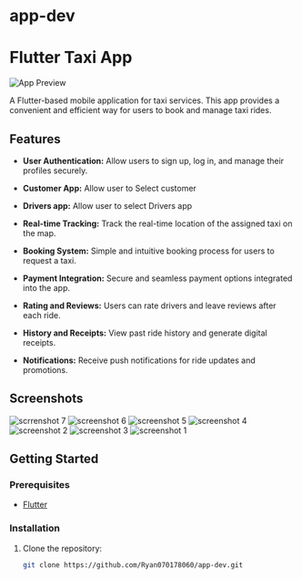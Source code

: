 # app-dev
# Flutter Taxi App

![App Preview](link_to_your_app_preview_image.png)

A Flutter-based mobile application for taxi services. This app provides a convenient and efficient way for users to book and manage taxi rides.

## Features

- **User Authentication:** Allow users to sign up, log in, and manage their profiles securely.
- **Customer App:** Allow user to Select  customer
- **Drivers app:** Allow user to select Drivers app
  
- **Real-time Tracking:** Track the real-time location of the assigned taxi on the map.
  
- **Booking System:** Simple and intuitive booking process for users to request a taxi.
  
- **Payment Integration:** Secure and seamless payment options integrated into the app.
  
- **Rating and Reviews:** Users can rate drivers and leave reviews after each ride.
  
- **History and Receipts:** View past ride history and generate digital receipts.
  
- **Notifications:** Receive push notifications for ride updates and promotions.

## Screenshots

![scrrenshot 7](https://github.com/Ryan070178060/app-dev/assets/120778725/a4dc68bf-9725-41d8-9ef9-28d89c34c943)
![screenshot 6](https://github.com/Ryan070178060/app-dev/assets/120778725/6757a186-bbae-4fac-9558-2b5f2b844cfe)
![screenshot 5](https://github.com/Ryan070178060/app-dev/assets/120778725/4cda3d90-0a10-47e8-9625-1173e082e240)
![screenshot 4](https://github.com/Ryan070178060/app-dev/assets/120778725/4bd1dba5-9b86-4321-aa76-b2acbe2d8461)
![screenshot 2](https://github.com/Ryan070178060/app-dev/assets/120778725/e6c15f4c-8d90-4ad7-9505-e559e54466df)
![screenshot 3](https://github.com/Ryan070178060/app-dev/assets/120778725/9e92e8bd-5063-4379-94ed-c25c4f640c74)
![screenshot 1](https://github.com/Ryan070178060/app-dev/assets/120778725/cea277a8-a432-4334-9edd-1f5e738b5cef)



## Getting Started

### Prerequisites

- [Flutter](https://flutter.dev/docs/get-started/install)

### Installation

1. Clone the repository:

   ```bash
   git clone https://github.com/Ryan070178060/app-dev.git
